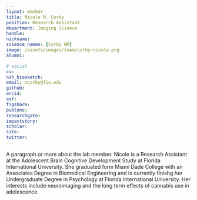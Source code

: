```yaml
---
layout: member
title: Nicole M. Corby
position: Research Assistant
department: Imaging Science
handle:
nickname:
science_names: [Corby NM]
image: /assets/images/team/corby-nicole.png
alumni:

# social
cv:
nih_biosketch:
email: ncorby@fiu.edu
github:
orcid:
osf:
figshare:
publons:
researchgate:
impactstory:
scholar:
site:
twitter:
---
```


A paragraph or more about the lab member.
Nicole is a Research Assistant at the Adolescent Brain Cognitive Development Study at Florida International University. She graduated form Miami Dade College with an Associates Degree in Biomedical Engineering and is currently finishg her Undergraduate Degree in Psychology at Florida International University. Her interests include neuroimaging and the long term effects of cannabis use in adolescence.
